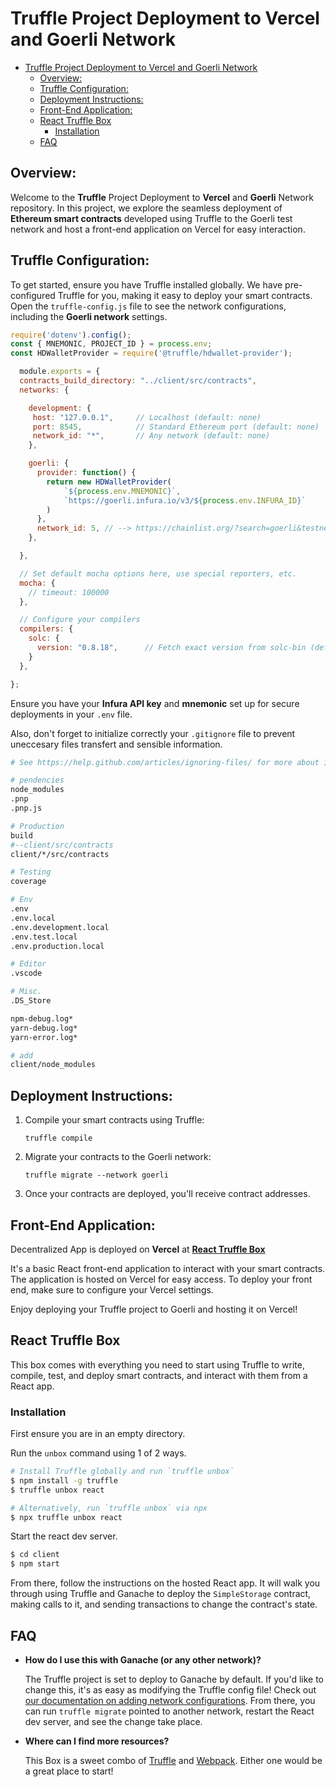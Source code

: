 # Truffle Project Deployment to Vercel and Goerli Network

<!-- TOC -->

- [Truffle Project Deployment to Vercel and Goerli Network](#truffle-project-deployment-to-vercel-and-goerli-network)
	- [Overview:](#overview)
	- [Truffle Configuration:](#truffle-configuration)
	- [Deployment Instructions:](#deployment-instructions)
	- [Front-End Application:](#front-end-application)
	- [React Truffle Box](#react-truffle-box)
		- [Installation](#installation)
	- [FAQ](#faq)

<!-- /TOC -->

## Overview:

Welcome to the **Truffle** Project Deployment to **Vercel** and **Goerli** Network repository. In this project, we explore the seamless deployment of **Ethereum smart contracts** developed using Truffle to the Goerli test network and host a front-end application on Vercel for easy interaction.

## Truffle Configuration:

To get started, ensure you have Truffle installed globally. We have pre-configured Truffle for you, making it easy to deploy your smart contracts. Open the `truffle-config.js` file to see the network configurations, including the **Goerli network** settings.

```javascript
require('dotenv').config();
const { MNEMONIC, PROJECT_ID } = process.env;
const HDWalletProvider = require('@truffle/hdwallet-provider');

  module.exports = {
  contracts_build_directory: "../client/src/contracts",
  networks: {

    development: {
     host: "127.0.0.1",     // Localhost (default: none)
     port: 8545,            // Standard Ethereum port (default: none)
     network_id: "*",       // Any network (default: none)
    },

    goerli: {
      provider: function() { 
        return new HDWalletProvider(
            `${process.env.MNEMONIC}`, 
            `https://goerli.infura.io/v3/${process.env.INFURA_ID}`
        )
      },
      network_id: 5, // --> https://chainlist.org/?search=goerli&testnets=true
    },

  },

  // Set default mocha options here, use special reporters, etc.
  mocha: {
    // timeout: 100000
  },

  // Configure your compilers
  compilers: {
    solc: {
      version: "0.8.18",      // Fetch exact version from solc-bin (default: truffle's version)
    }
  },

};
```

Ensure you have your **Infura API key** and **mnemonic** set up for secure deployments in your `.env` file.

Also, don't forget to initialize correctly your `.gitignore` file to prevent uneccesary files transfert and sensible information.

```bash
# See https://help.github.com/articles/ignoring-files/ for more about ignoring files.

# pendencies
node_modules
.pnp
.pnp.js

# Production
build
#--client/src/contracts
client/*/src/contracts

# Testing
coverage

# Env
.env
.env.local
.env.development.local
.env.test.local
.env.production.local

# Editor
.vscode

# Misc.
.DS_Store

npm-debug.log*
yarn-debug.log*
yarn-error.log*

# add
client/node_modules
```


## Deployment Instructions:

1. Compile your smart contracts using Truffle:
   ```shell
   truffle compile
   ```

2. Migrate your contracts to the Goerli network:
   ```shell
   truffle migrate --network goerli
   ```

3. Once your contracts are deployed, you'll receive contract addresses.

## Front-End Application:

Decentralized App is deployed on **Vercel** at [**React Truffle Box**](https://alyra-dapp-deploy.vercel.app/)

It's a basic React front-end application to interact with your smart contracts. The application is hosted on Vercel for easy access. To deploy your front end, make sure to configure your Vercel settings.

Enjoy deploying your Truffle project to Goerli and hosting it on Vercel!


## React Truffle Box

This box comes with everything you need to start using Truffle to write, compile, test, and deploy smart contracts, and interact with them from a React app.

### Installation

First ensure you are in an empty directory.

Run the `unbox` command using 1 of 2 ways.

```sh
# Install Truffle globally and run `truffle unbox`
$ npm install -g truffle
$ truffle unbox react
```

```sh
# Alternatively, run `truffle unbox` via npx
$ npx truffle unbox react
```

Start the react dev server.

```sh
$ cd client
$ npm start
```

From there, follow the instructions on the hosted React app. It will walk you through using Truffle and Ganache to deploy the `SimpleStorage` contract, making calls to it, and sending transactions to change the contract's state.

## FAQ

- __How do I use this with Ganache (or any other network)?__

  The Truffle project is set to deploy to Ganache by default. If you'd like to change this, it's as easy as modifying the Truffle config file! Check out [our documentation on adding network configurations](https://trufflesuite.com/docs/truffle/reference/configuration/#networks). From there, you can run `truffle migrate` pointed to another network, restart the React dev server, and see the change take place.

- __Where can I find more resources?__

  This Box is a sweet combo of [Truffle](https://trufflesuite.com) and [Webpack](https://webpack.js.org). Either one would be a great place to start!
